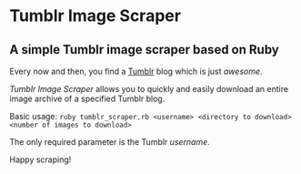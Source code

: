 # Tumblr Image Scraper
## A simple Tumblr image scraper based on Ruby 

Every now and then, you find a [Tumblr](https://tumblr.com) blog which is just *awesome*.

*Tumblr Image Scraper* allows you to quickly and easily download an entire image archive of a specified Tumblr blog.

Basic usage:
`ruby tumblr_scraper.rb <username> <directory to download> <number of images to download>`

The only required parameter is the Tumblr *username*. 

Happy scraping!
